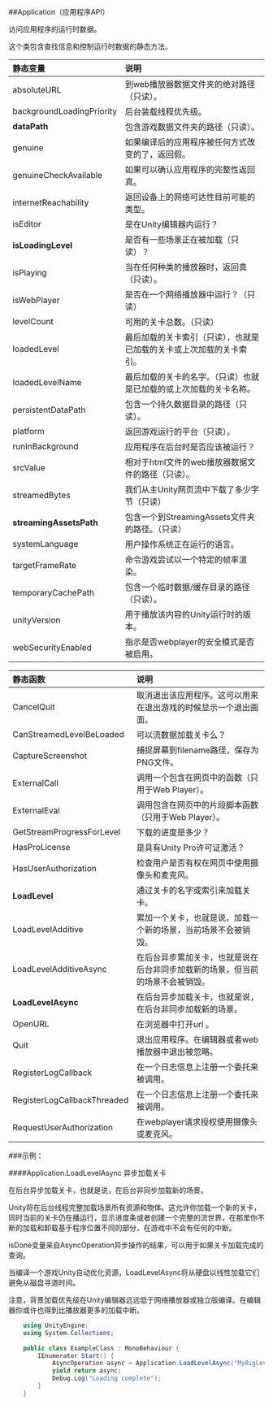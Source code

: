 ##Application（应用程序API）


访问应用程序的运行时数据。

这个类包含查找信息和控制运行时数据的静态方法。

|静态变量|说明|
|:--|:--|
|absoluteURL|到web播放器数据文件夹的绝对路径（只读）。|
|backgroundLoadingPriority|后台装载线程优先级。|
|**dataPath**|包含游戏数据文件夹的路径（只读）。|
|genuine|如果编译后的应用程序被任何方式改变的了，返回假。|
|genuineCheckAvailable|如果可以确认应用程序的完整性返回真。|
|internetReachability|返回设备上的网络可达性目前可能的类型。|
|isEditor|是在Unity编辑器内运行？|
|**isLoadingLevel**|是否有一些场景正在被加载（只读）？|
|isPlaying|当在任何种类的播放器时，返回真（只读）。|
|isWebPlayer|是否在一个网络播放器中运行？（只读）|
|levelCount|可用的关卡总数。（只读）|
|loadedLevel|最后加载的关卡索引（只读），也就是已加载的关卡或上次加载的关卡索引。|
|loadedLevelName|最后加载的关卡的名字。（只读）也就是已加载的或上次加载的关卡名称。|
|persistentDataPath|包含一个持久数据目录的路径（只读）。|
|platform|返回游戏运行的平台（只读）。|
|runInBackground|应用程序在后台时是否应该被运行？|
|srcValue|相对于html文件的web播放器数据文件的路径（只读）。|
|streamedBytes|我们从主Unity网页流中下载了多少字节（只读）|
|**streamingAssetsPath**|包含一个到StreamingAssets文件夹的路径。（只读）|
|systemLanguage|用户操作系统正在运行的语言。|
|targetFrameRate|命令游戏尝试以一个特定的帧率渲染。|
|temporaryCachePath|包含一个临时数据/缓存目录的路径（只读）。|
|unityVersion|用于播放该内容的Unity运行时的版本。|
|webSecurityEnabled|指示是否webplayer的安全模式是否被启用。|


|静态函数|说明|
|:--|:--|
|CancelQuit|取消退出该应用程序。这可以用来在退出游戏的时候显示一个退出画面。|
|CanStreamedLevelBeLoaded|可以流数据加载关卡么？|
|CaptureScreenshot|捕捉屏幕到filename路径，保存为PNG文件。|
|ExternalCall|调用一个包含在网页中的函数（只用于Web Player）。|
|ExternalEval|调用包含在网页中的片段脚本函数（只用于Web Player）。|
|GetStreamProgressForLevel|下载的进度是多少？|
|HasProLicense|是具有Unity Pro许可证激活？|
|HasUserAuthorization|检查用户是否有权在网页中使用摄像头和麦克风。|
|**LoadLevel**|通过关卡的名字或索引来加载关卡。|
|LoadLevelAdditive|累加一个关卡，也就是说，加载一个新的场景，当前场景不会被销毁。|
|LoadLevelAdditiveAsync|在后台异步累加关卡，也就是说在后台非同步加载新的场景，但当前的场景不会被销毁。|
|**LoadLevelAsync**|在后台异步加载关卡，也就是说，在后台非同步加载新的场景。|
|OpenURL|在浏览器中打开url 。|
|Quit|退出应用程序。在编辑器或者web播放器中退出被忽略。|
|RegisterLogCallback|在一个日志信息上注册一个委托来被调用。|
|RegisterLogCallbackThreaded|在一个日志信息上注册一个委托来被调用。|
|RequestUserAuthorization|在webplayer请求授权使用摄像头或麦克风。|



###示例：

####Application.LoadLevelAsync 异步加载关卡

在后台异步加载关卡，也就是说，在后台非同步加载新的场景。

Unity将在后台线程完整加载场景所有资源和物体。这允许你加载一个新的关卡，同时当前的关卡仍在播运行，显示进度条或者创建一个完整的流世界，在那里你不断的加载和卸载基于程序位置不同的部分，在游戏中不会有任何的中断。

isDone变量来自AsyncOperation异步操作的结果，可以用于如果关卡加载完成的查询。

当编译一个游戏Unity自动优化资源，LoadLevelAsync将从硬盘以线性加载它们避免从磁盘寻道时间。

注意，背景加载优先级在Unity编辑器远远低于网络播放器或独立版编译。在编辑器你或许也得到比播放器更多的加载中断。

```csharp
    using UnityEngine;
    using System.Collections;
 
    public class ExampleClass : MonoBehaviour {
        IEnumerator Start() {
            AsyncOperation async = Application.LoadLevelAsync("MyBigLevel");
            yield return async;
            Debug.Log("Loading complete");
        }
    }
```